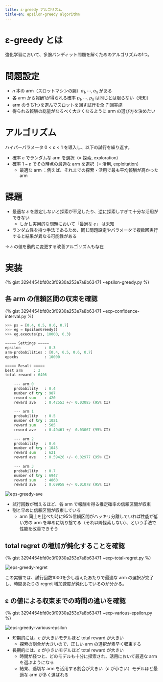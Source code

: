 ```yaml
---
title: ε-greedy アルゴリズム
title-en: epsilon-greedy algorithm
---
```


# ε-greedy とは

強化学習において、多腕バンディット問題を解くためのアルゴリズムの1つ。


# 問題設定

- $n$ 本の arm（スロットマシンの腕）$a_1, \cdots, a_n$ がある
- 各 arm から報酬1が得られる確率 $p_1, \cdots, p_n$ は同じとは限らない（未知）
- arm のうち1つを選んでスロットを回す試行を全 $T$ 回実施
- 得られる報酬の総量がなるべく大きくなるように arm の選び方を決めたい

# アルゴリズム

ハイパーパラメータ $0 \lt \varepsilon \lt 1$ を導入し、以下の試行を繰り返す。
- 確率 $\varepsilon$ でランダムな arm を選択（= 探索, exploration）
- 確率 $1-\varepsilon$ でその時点の最適な arm を選択（= 活用, exploitation）
    - 最適な arm ：例えば、それまでの探索・活用で最も平均報酬が高かった arm


# 課題

- 最適な $\varepsilon$ を設定しないと探索が不足したり、逆に探索しすぎて十分な活用ができない
    - しかし実用的な問題において「最適な $\varepsilon$」 は未知
- ランダム性を持つ手法であるため、同じ問題設定やパラメータで複数回実行すると結果が異なる可能性がある

→ $\varepsilon$ の値を動的に変更する改善アルゴリズムも存在


# 実装

{% gist 3294454bfd0c3f0930a253e7a8b63471 ~epsilon-greedy.py %}

## 各 arm の信頼区間の収束を確認

{% gist 3294454bfd0c3f0930a253e7a8b63471 ~exp-confidence-interval.py %}

```python
>>> ps = [0.4, 0.5, 0.6, 0.7]
>>> eg = EpsilonGreedy()
>>> eg.execute(ps, 10000, 0.3)

===== Settings =====
epsilon           : 0.3
arm-probabilities : [0.4, 0.5, 0.6, 0.7]
epochs            : 10000

===== Result =====
best arm     : 3
total reward : 6406
    
    --- arm 0
    probability   : 0.4
    number of try : 987
    reward sum    : 420
    reward ave    : 0.42553 +/- 0.03085 (95% CI)
    
    --- arm 1
    probability   : 0.5
    number of try : 1021
    reward sum    : 505
    reward ave    : 0.49461 +/- 0.03067 (95% CI)
    
    --- arm 2
    probability   : 0.6
    number of try : 1045
    reward sum    : 621
    reward ave    : 0.59426 +/- 0.02977 (95% CI)
    
    --- arm 3
    probability   : 0.7
    number of try : 6947
    reward sum    : 4860
    reward ave    : 0.69958 +/- 0.01078 (95% CI)
```

![eps-greedy-ave](https://gist.github.com/assets/13412823/fde8d834-f20c-4fa9-a0aa-eec7aabd8775)

- 試行回数が増えるほど、各 arm で報酬を得る推定確率の信頼区間が収束
- 割と早めに信頼区間が収束している
    - arm 同士を比べた時に95%信頼区間がハッキリ分離していれば性能が低い方の arm を早めに切り捨てる（それ以降探索しない）、という手法で性能を改善できそう


## total regret の増加が鈍化することを確認

{% gist 3294454bfd0c3f0930a253e7a8b63471 ~exp-total-regret.py %}

![eps-greedy-regret](https://gist.github.com/assets/13412823/2a863e66-e582-471b-b45b-151ac2071959)

この実験では、試行回数1000を少し超えたあたりで最適な arm の選択が完了し、時間あたりの regret 増加速度が鈍化しているのが分かる。


## ε の値による収束までの時間の違いを確認

{% gist 3294454bfd0c3f0930a253e7a8b63471 ~exp-various-epsilon.py %}

![eps-greedy-various-epsilon](https://gist.github.com/assets/13412823/b34bf7de-db69-4591-9ea5-f8da71b16ecf)

- 短期的には、$\varepsilon$ が大きいモデルほど total reward が大きい
    - 探索の割合が大きいので、正しい arm の選択が素早く収束する
- 長期的には、$\varepsilon$ が小さいモデルほど total reward が大きい
    - 時間が経つと、どのモデルも十分に探索され、活用において最適な arm を選ぶようになる
    - 結果、適切な arm を活用する割合が大きい（$\varepsilon$ が小さい）モデルほど最適な arm が多く選ばれる

